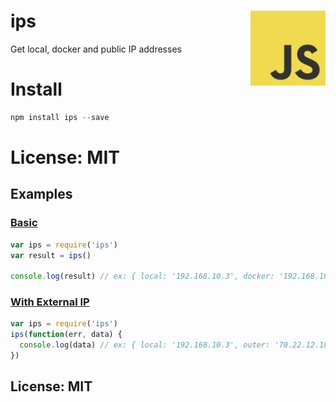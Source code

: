 # ips <img src="https://raw.githubusercontent.com/voodootikigod/logo.js/master/js.png" align="right" height="120">

Get local, docker and public IP addresses

# Install

```js
npm install ips --save
```

# License: MIT
<!-- EXAMPLES:BEGIN -->
## Examples

### [Basic](examples/basic.js)

```js
var ips = require('ips')
var result = ips()

console.log(result) // ex: { local: '192.168.10.3', docker: '192.168.10.103' }
```

### [With External IP](examples/with-external-ip.js)

```js
var ips = require('ips')
ips(function(err, data) {
  console.log(data) // ex: { local: '192.168.10.3', outer: '70.22.12.182' }
})
```
<!-- EXAMPLES:END -->
## License: MIT
